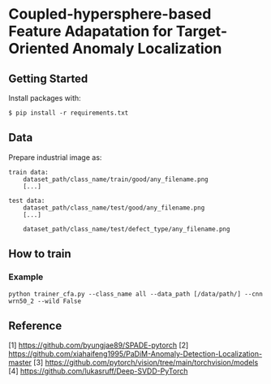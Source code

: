 # Coupled-hypersphere-based Feature Adapatation for Target-Oriented Anomaly Localization

## Getting Started

Install packages with:

```
$ pip install -r requirements.txt
```

## Data

Prepare industrial image as:

``` 
train data:
    dataset_path/class_name/train/good/any_filename.png
    [...]

test data:
    dataset_path/class_name/test/good/any_filename.png
    [...]

    dataset_path/class_name/test/defect_type/any_filename.png
``` 

## How to train

### Example
```
python trainer_cfa.py --class_name all --data_path [/data/path/] --cnn wrn50_2 --wild False
```

## Reference
[1] https://github.com/byungjae89/SPADE-pytorch
[2] https://github.com/xiahaifeng1995/PaDiM-Anomaly-Detection-Localization-master
[3] https://github.com/pytorch/vision/tree/main/torchvision/models
[4] https://github.com/lukasruff/Deep-SVDD-PyTorch